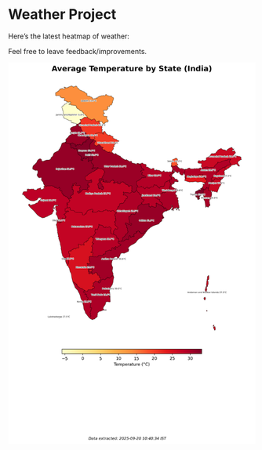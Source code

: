 # Weather Project

Here’s the latest heatmap of weather:

Feel free to leave feedback/improvements.

![India Heatmap](docs/assets/india_heatmap.png?v=CE374C)
